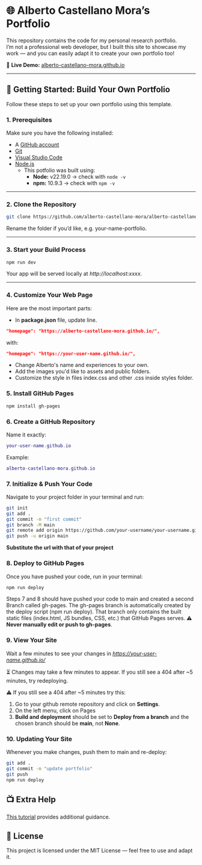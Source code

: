 # 🌐 Alberto Castellano Mora’s Portfolio

This repository contains the code for my personal research portfolio.  
I’m not a professional web developer, but I built this site to showcase my work — and you can easily adapt it to create your own portfolio too!

🔗 **Live Demo:** [alberto-castellano-mora.github.io](https://alberto-castellano-mora.github.io/)  

---

## 🚀 Getting Started: Build Your Own Portfolio

Follow these steps to set up your own portfolio using this template.  

### 1. Prerequisites

Make sure you have the following installed:  

- A [GitHub account](https://github.com/signup)  
- [Git](https://git-scm.com/book/en/v2/Getting-Started-Installing-Git)  
- [Visual Studio Code](https://code.visualstudio.com/download)  
- [Node.js](https://nodejs.org/en/download?utm_source=chatgpt.com)  
  - This potfolio was built using:
    - **Node:** v22.19.0 → check with `node -v`
    - **npm:** 10.9.3 → check with `npm -v`  

---

### 2. Clone the Repository

```bash
git clone https://github.com/alberto-castellano-mora/alberto-castellano-mora.github.io.git
```

Rename the folder if you’d like, e.g. your-name-portfolio.

---

### 3. Start your Build Process

```bash
npm run dev
```

Your app will be served locally at *http://localhost:xxxx*.

---

### 4. Customize Your Web Page

Here are the most important parts:

- In **package.json** file, update line.

``` json
"homepage": "https://alberto-castellano-mora.github.io/",
```

with:

``` json
"homepage": "https://your-user-name.github.io/",
```

- Change Alberto's name and experiences to your own.
- Add the images you'd like to assets and public folders.
- Customize the style in files index.css and other .css inside styles folder.

### 5. Install GitHub Pages

```bash
npm install gh-pages
```

### 6. Create a GitHub Repository

Name it exactly:

```lua
your-user-name.github.io
```

Example:

```lua
alberto-castellano-mora.github.io
```

### 7. Initialize & Push Your Code

Navigate to your project folder in your terminal and run:

```bash
git init
git add .
git commit -m "first commit"
git branch -M main
git remote add origin https://github.com/your-username/your-username.github.io.git
git push -u origin main
```

**Substitute the url with that of your project**

### 8. Deploy to GitHub Pages

Once you have pushed your code, run in your terminal:

```bash
npm run deploy
```

Steps 7 and 8 should have pushed your code to main and created a second Branch called gh-pages. The gh-pages branch is automatically created by the deploy script (npm run deploy). That branch only contains the built static files (index.html, JS bundles, CSS, etc.) that GitHub Pages serves. **⚠️ Never manually edit or push to gh-pages**.

### 9. View Your Site

Wait a few minutes to see your changes in *https://your-user-name.github.io/*

⏳ Changes may take a few minutes to appear. If you still see a 404 after ~5 minutes, try redeploying.

⚠️ If you still see a 404 after ~5 minutes try this:

1. Go to your github remote repository and click on **Settings**.
2. On the left menu, click on Pages
3. **Build and deployment** should be set to **Deploy from a branch** and the chosen branch should be **main**, not **None**.

### 10. Updating Your Site

Whenever you make changes, push them to main and re-deploy:

```bash
git add .
git commit -m "update portfolio"
git push
npm run deploy
```

## 📺 Extra Help

[This tutorial](https://www.youtube.com/watch?v=hn1IkJk24ow) provides additional guidance.

## 📜 License

This project is licensed under the MIT License — feel free to use and adapt it.
